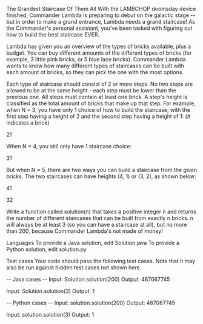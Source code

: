 The Grandest Staircase Of Them All
With the LAMBCHOP doomsday device finished, Commander Lambda is preparing to debut on the galactic stage -- but in order to make a grand entrance, Lambda needs a grand staircase! As the Commander's personal assistant, you've been tasked with figuring out how to build the best staircase EVER.

Lambda has given you an overview of the types of bricks available, plus a budget. You can buy different amounts of the different types of bricks (for example, 3 little pink bricks, or 5 blue lace bricks). Commander Lambda wants to know how many different types of staircases can be built with each amount of bricks, so they can pick the one with the most options.

Each type of staircase should consist of 2 or more steps. No two steps are allowed to be at the same height - each step must be lower than the previous one. All steps must contain at least one brick. A step's height is classified as the total amount of bricks that make up that step. For example, when N = 3, you have only 1 choice of how to build the staircase, with the first step having a height of 2 and the second step having a height of 1: (# indicates a brick)

21

When N = 4, you still only have 1 staircase choice:

31

But when N = 5, there are two ways you can build a staircase from the given bricks. The two staircases can have heights (4, 1) or (3, 2), as shown below:

41

32

Write a function called solution(n) that takes a positive integer n and returns the number of different staircases that can be built from exactly n bricks. n will always be at least 3 (so you can have a staircase at all), but no more than 200, because Commander Lambda's not made of money!

Languages
To provide a Java solution, edit Solution.java To provide a Python solution, edit solution.py

Test cases
Your code should pass the following test cases. Note that it may also be run against hidden test cases not shown here.

-- Java cases -- Input: Solution.solution(200) Output: 487067745

Input: Solution.solution(3) Output: 1

-- Python cases -- Input: solution.solution(200) Output: 487067745

Input: solution.solution(3) Output: 1